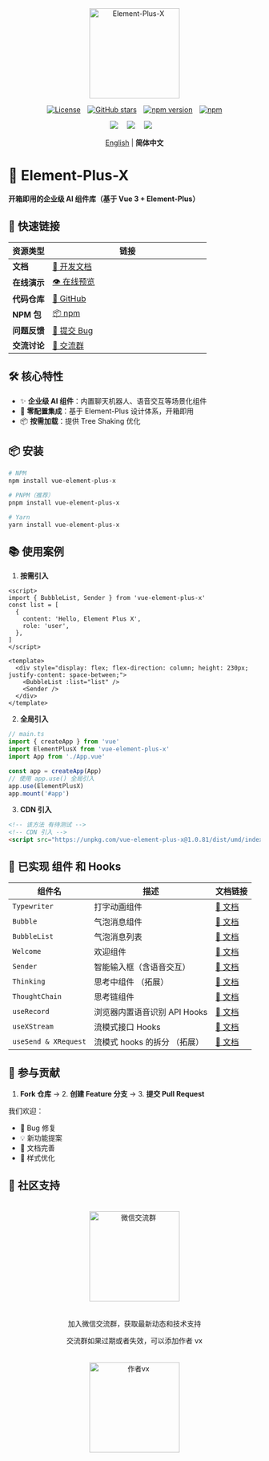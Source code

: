 <div align="center">
  <a href="https://element-plus-x.com">
    <img src="https://cdn.element-plus-x.com/element-plus-x.png" alt="Element-Plus-X" width="180" class="logo" />
  </a>
</div>

<div align="center">

  [![License](https://img.shields.io/badge/license-MIT-blue)](https://github.com/HeJiaYue520/Element-Plus-X/blob/main/LICENSE)&emsp;[![GitHub stars](https://img.shields.io/github/stars/HeJiaYue520/Element-Plus-X)](https://github.com/HeJiaYue520/Element-Plus-X)&emsp;[![npm version](https://img.shields.io/npm/v/vue-element-plus-x)](https://www.npmjs.com/package/vue-element-plus-x)&emsp;[![npm](https://img.shields.io/npm/dm/vue-element-plus-x.svg)](https://www.npmjs.com/package/vue-element-plus-x)

</div>

<div align="center">
<img src="https://cdn.element-plus-x.com/demo.webp" calss="element-plus-x-bubble" />&emsp;
<img src="https://cdn.element-plus-x.com/demo1.webp" calss="element-plus-x-bubble" />&emsp;
<img src="https://cdn.element-plus-x.com/demo3.webp" calss="element-plus-x-bubble" />&emsp;
</div>

<div align="center">

[English](./English-README.md) | **简体中文**

</div>

# 🚀 Element-Plus-X
**开箱即用的企业级 AI 组件库（基于 Vue 3 + Element-Plus）**

## 📢 快速链接
| 资源类型         | <div style="width: 300px;" >链接</div>                                                                 |
|------------------|----------------------------------------------------------------------|
| **文档**         | [📖 开发文档](https://element-plus-x.com)                             |
| **在线演示**     | [👁️ 在线预览](https://v.element-plus-x.com)                         |
| **代码仓库**     | [🐙 GitHub](https://github.com/HeJiaYue520/Element-Plus-X)           |
| **NPM 包**       | [📦 npm](https://www.npmjs.com/package/vue-element-plus-x)           |
| **问题反馈**     | [🐛 提交 Bug](https://github.com/HeJiaYue520/Element-Plus-X/issues)  |
| **交流讨论**     | [🐒 交流群](https://element-plus-x.com/introduce.html#%F0%9F%91%A5-%E7%A4%BE%E5%8C%BA%E6%94%AF%E6%8C%81)  |

## 🛠️ 核心特性
- ✨ **企业级 AI 组件**：内置聊天机器人、语音交互等场景化组件
- 🚀 **零配置集成**：基于 Element-Plus 设计体系，开箱即用
- 📦 **按需加载**：提供 Tree Shaking 优化

## 📦 安装
```bash
# NPM
npm install vue-element-plus-x

# PNPM（推荐）
pnpm install vue-element-plus-x

# Yarn
yarn install vue-element-plus-x

```

## 📚 使用案例

1. **按需引入**

```vue
<script>
import { BubbleList, Sender } from 'vue-element-plus-x'
const list = [
  {
    content: 'Hello, Element Plus X',
    role: 'user',
  },
]
</script>

<template>
  <div style="display: flex; flex-direction: column; height: 230px; justify-content: space-between;">
    <BubbleList :list="list" />
    <Sender />
  </div>
</template>
```

2. **全局引入**

```ts
// main.ts
import { createApp } from 'vue'
import ElementPlusX from 'vue-element-plus-x'
import App from './App.vue'

const app = createApp(App)
// 使用 app.use() 全局引入
app.use(ElementPlusX)
app.mount('#app')
```

3. **CDN 引入**
```html
<!-- 该方法 有待测试 -->
<!-- CDN 引入 -->
<script src="https://unpkg.com/vue-element-plus-x@1.0.81/dist/umd/index.js"></script>
```

## 🌟 已实现 组件 和 Hooks

| 组件名       | 描述                     | 文档链接               |
| ------------ | ------------------------ | ---------------------- |
| `Typewriter` | 打字动画组件             | [📄 文档](https://element-plus-x.com/components/typewriter/) |
| `Bubble`     | 气泡消息组件             | [📄 文档](https://element-plus-x.com/components/bubble/) |
| `BubbleList` | 气泡消息列表             | [📄 文档](https://element-plus-x.com/components/bubbleList/) |
| `Welcome`    | 欢迎组件           | [📄 文档](https://element-plus-x.com/components/welcome/) |
| `Sender`     | 智能输入框（含语音交互） | [📄 文档](https://element-plus-x.com/components/sender/) |
| `Thinking`      | 思考中组件 （拓展）  | [📄 文档](https://element-plus-x.com/components/thinking/) |
| `ThoughtChain` | 思考链组件             | [📄 文档](https://element-plus-x.com/components/thoughtChain/) |
| `useRecord` | 浏览器内置语音识别 API Hooks   | [📄 文档](https://element-plus-x.com/components/useRecord/) |
| `useXStream` | 流模式接口 Hooks | [📄 文档](https://element-plus-x.com/components/useXStream/) |
| `useSend & XRequest` | 流模式 hooks 的拆分 （拓展）  | [📄 文档](https://element-plus-x.com/components/useSend/) |

## 🤝 参与贡献

1. **Fork 仓库** → 2. **创建 Feature 分支** → 3. **提交 Pull Request**

我们欢迎：

- 🐛 Bug 修复
- 💡 新功能提案
- 📝 文档完善
- 🎨 样式优化

## 👥 社区支持
<div align="center">
<img src="https://cdn.element-plus-x.com/vx-2025-4-6.png" alt="微信交流群" width="180" style="margin: 20px;" />
<p>加入微信交流群，获取最新动态和技术支持</p>

<p>交流群如果过期或者失效，可以添加作者 vx</p>
<img src="https://cdn.element-plus-x.com/element-plus-x-author-vx.png" alt="作者vx" width="180" style="margin: 20px;" />
</div>
